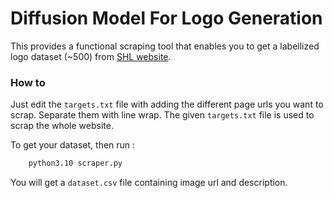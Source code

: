 # Diffusion Model For Logo Generation
This provides a functional scraping tool that enables you to get a labellized logo dataset (~500) from [SHL website]('https://sportslogohistory.com/').

### How to

Just edit the `targets.txt` file with adding the different page urls you want to scrap.
Separate them with line wrap. The given `targets.txt` file is used to scrap the whole website.

To get your dataset, then run :

```bash
    python3.10 scraper.py
```

You will get a `dataset.csv` file containing image url and description.